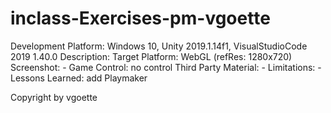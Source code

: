 # inclass-Exercises-pm-vgoette
Development Platform: Windows 10, Unity 2019.1.14f1, VisualStudioCode 2019 1.40.0
Description: 
Target Platform: WebGL (refRes: 1280x720)
Screenshot: -
Game Control: no control
Third Party Material: -
Limitations: -
Lessons Learned: add Playmaker

Copyright by vgoette